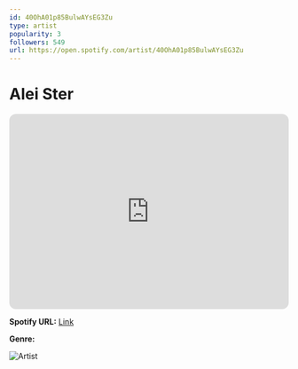 ```yaml
---
id: 40OhA01p85BulwAYsEG3Zu
type: artist
popularity: 3
followers: 549
url: https://open.spotify.com/artist/40OhA01p85BulwAYsEG3Zu
---
```

# Alei Ster

<iframe style="border-radius:12px" src="https://open.spotify.com/embed/artist/40OhA01p85BulwAYsEG3Zu" width="100%" height="352" frameBorder="0" allowfullscreen="" allow="autoplay; clipboard-write; encrypted-media; fullscreen; picture-in-picture" loading="lazy"></iframe>

**Spotify URL:** [Link](https://open.spotify.com/artist/40OhA01p85BulwAYsEG3Zu)

**Genre:** 

![Artist](https://i.scdn.co/image/ab6761610000e5eb001a348ca9037f9f9b86a9d5)
